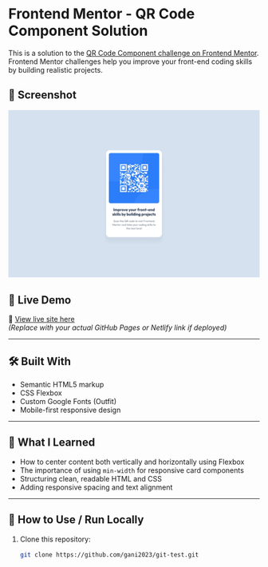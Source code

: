 # Frontend Mentor - QR Code Component Solution

This is a solution to the [QR Code Component challenge on Frontend Mentor](https://www.frontendmentor.io/challenges/qr-code-component-iux_sIO_H). Frontend Mentor challenges help you improve your front-end coding skills by building realistic projects.

## 📸 Screenshot

![Design preview of the QR Code component](./design/desktop-design.jpg)

## 🚀 Live Demo

🔗 [View live site here](https://gani2023.github.io/git-test/)  
_(Replace with your actual GitHub Pages or Netlify link if deployed)_

---

## 🛠️ Built With

- Semantic HTML5 markup
- CSS Flexbox
- Custom Google Fonts (Outfit)
- Mobile-first responsive design

---

## 📁 What I Learned

- How to center content both vertically and horizontally using Flexbox
- The importance of using `min-width` for responsive card components
- Structuring clean, readable HTML and CSS
- Adding responsive spacing and text alignment

---

## 🔧 How to Use / Run Locally

1. Clone this repository:
   ```bash
   git clone https://github.com/gani2023/git-test.git
   ```
